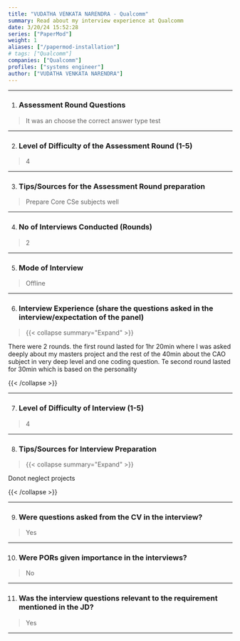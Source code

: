 ```yaml
---
title: "VUDATHA VENKATA NARENDRA - Qualcomm"
summary: Read about my interview experience at Qualcomm
date: 3/20/24 15:52:28
series: ["PaperMod"]
weight: 1
aliases: ["/papermod-installation"]
# tags: ["Qualcomm"]
companies: ["Qualcomm"]
profiles: ["systems engineer"]
author: ["VUDATHA VENKATA NARENDRA"]
---
```

---
1. ### Assessment Round Questions

> It was an choose the correct answer type test

---

2. ### Level of Difficulty of the Assessment Round (1-5)

> 4

---

3. ### Tips/Sources for the Assessment Round preparation

> Prepare Core CSe subjects well

---

4. ### No of Interviews Conducted (Rounds)

> 2

---

5. ### Mode of Interview

> Offline

---

6. ### Interview Experience (share the questions asked in the interview/expectation of the panel)

> {{< collapse summary="Expand" >}}

There were 2 rounds. the first round lasted for 1hr 20min where I was asked deeply about my masters project and the rest of the 40min about the CAO subject in very deep level and one coding question. Te second round lasted for 30min which is based on the personality

{{< /collapse >}}

---

7. ### Level of Difficulty of Interview (1-5)

> 4

---

8. ### Tips/Sources for Interview Preparation

> {{< collapse summary="Expand" >}}

Donot neglect projects

{{< /collapse >}}

---

9. ### Were questions asked from the CV in the interview?

> Yes

---

10. ### Were PORs given importance in the interviews?

> No

---

11. ### Was the interview questions relevant to the requirement mentioned in the JD?

> Yes

---

